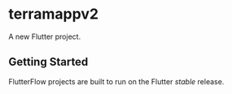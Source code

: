 # terramappv2

A new Flutter project.

## Getting Started

FlutterFlow projects are built to run on the Flutter _stable_ release.
